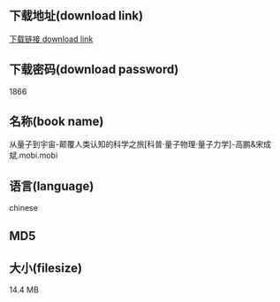 ## 下载地址(download link)
[下载链接 download link](https://tutu365.netlify.app/?s=%E4%BB%8E%E9%87%8F%E5%AD%90%E5%88%B0%E5%AE%87%E5%AE%99-%E9%A2%A0%E8%A6%86%E4%BA%BA%E7%B1%BB%E8%AE%A4%E7%9F%A5%E7%9A%84%E7%A7%91%E5%AD%A6%E4%B9%8B%E6%97%85%5B%E7%A7%91%E6%99%AE%C2%B7%E9%87%8F%E5%AD%90%E7%89%A9%E7%90%86%C2%B7%E9%87%8F%E5%AD%90%E5%8A%9B%E5%AD%A6%5D-%E9%AB%98%E9%B9%8F%26%E5%AE%8B%E6%88%90%E6%96%8C.mobi)

## 下载密码(download password)
1866

## 名称(book name)
从量子到宇宙-颠覆人类认知的科学之旅[科普·量子物理·量子力学]-高鹏&宋成斌.mobi.mobi

## 语言(language)
chinese

## MD5


## 大小(filesize)
14.4 MB
